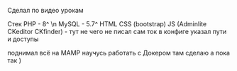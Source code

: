 Сделал по видео урокам

Стек 
PHP - 8^ \n
MySQL - 5.7^
HTML CSS (bootstrap)
JS (Adminlite CKeditor CKfinder) - тут не чего не писал сам ток в конфиге указал пути и доступы 

поднимал всё на MAMP
научусь работать с Докером там сделаю а пока так ) 
